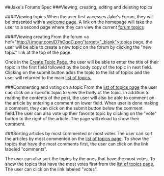 ##Jake's Forums Spec
###Viewing, creating, editing and deleting topics

####Viewing topics
When the user first accesses Jake's Forum, they will be presented with a
<a href="http://i.imgur.com/2wCjEaN.png" target="_blank">welcome page</a>. A link on the homepage will take the user to a second page where they can view the current <a href="http://i.imgur.com/D7hCqqC.png" target="_blank">forum topics</a>

####Viewing creating
From the forum <a hef="http://i.imgur.com/D7hCqqC.png"target="_blank">topics page</a>, the user will be able to create a new topic on the forum by clicking the "new topic" link at the top of the page.

Once in the <a href="http://i.imgur.com/4bGhE15.png" target="_blank">Create Topic Page</a>, the user will be able to enter the title of their topic in the first field followed by the body copy of the topic in next field. Clicking on the submit button adds the topic to the list of topics and the user will returned to the main <a href="http://i.imgur.com/D7hCqqC.png" target="_blank"> list of topics.</a>

###Commenting and voting on a topic
From the <a href = "http://i.imgur.com/D7hCqqC.png" target="_blank">list of topics page</a> the user can click on a specific topic to view the body of the topic. In addition to reading the contents of the post, the user will also be able to comment on the article by entering a comment on lower field. When user is done making a comment, they can click on the submit button below the comment field.The user can also vote up their favorite topic by clicking on the "vote" button to the right of the article.  The page will reload to show their comment.

###Sorting articles by most commented or most votes
The user can sort the articles by most commented on the <a href = "http://i.imgur.com/D7hCqqC.png" target="_blank">list of topics page</a>. To show the topics that have the most comments first, the user can click on the link labeled "comments".

The user can also sort the topics by the ones that have the most votes. To show the topics that have the most votes first from the <a href = "http://i.imgur.com/D7hCqqC.png" target="_blank">list of topics page</a>, The user can click on the link labeled "votes".
